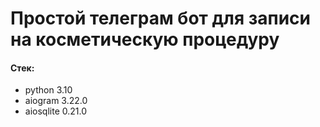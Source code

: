 # Простой телеграм бот для записи на косметическую процедуру

#### Стек:
* python 3.10
* aiogram 3.22.0
* aiosqlite 0.21.0